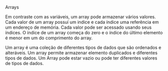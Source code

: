 Arrays

Em contraste com as variáveis, um array pode armazenar vários valores. Cada valor de um array possuí um indice
e cada índice uma referência em um endereço de memória. Cada valor pode ser acessado usando seus índices. O índice de um array começa do zero e o índice do último elemento é menor em um do comprimento do array.

Um array é uma coleção de diferentes tipos de dados que são ordenados e alteráveis. Um array permite armazenar elemento duplicados e diferentes tipos de dados. Um Array pode estar vazio ou pode ter diferentes valores de tipos de dados.

